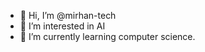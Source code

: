 - 👋 Hi, I’m @mirhan-tech
- 👀 I’m interested in AI
- 🌱 I’m currently learning computer science.
  

<!---
mirhan-tech/mirhan-tech is a ✨ special ✨ repository because its `README.md` (this file) appears on your GitHub profile.
You can click the Preview link to take a look at your changes.
--->

